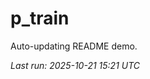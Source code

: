 # p_train

Auto-updating README demo.

<!--START_SECTION:status-->
_Last run: 2025-10-21 15:21 UTC_
<!--END_SECTION:status-->
































































































































































































































































































































































































































































































































































































































































































































































































































































































































































































































































































































































































































































































































































































































































